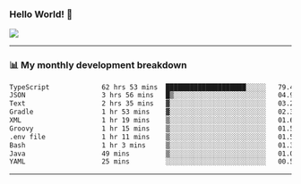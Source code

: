 ### Hello World! 👋

<a>
  <img align="center" src="https://github-readme-stats.vercel.app/api?username=megatunger&count_private=true&include_all_commits=true&bg_color=30,56CCF2,2F80ED&title_color=fff&text_color=fff" />
</a>

------
### 📊 My monthly development breakdown

<!--START_SECTION:waka-->

```txt
TypeScript             62 hrs 53 mins  ████████████████████░░░░░   79.42 %
JSON                   3 hrs 56 mins   █▒░░░░░░░░░░░░░░░░░░░░░░░   04.98 %
Text                   2 hrs 35 mins   ▓░░░░░░░░░░░░░░░░░░░░░░░░   03.28 %
Gradle                 1 hr 53 mins    ▓░░░░░░░░░░░░░░░░░░░░░░░░   02.39 %
XML                    1 hr 19 mins    ▒░░░░░░░░░░░░░░░░░░░░░░░░   01.68 %
Groovy                 1 hr 15 mins    ▒░░░░░░░░░░░░░░░░░░░░░░░░   01.59 %
.env file              1 hr 11 mins    ▒░░░░░░░░░░░░░░░░░░░░░░░░   01.51 %
Bash                   1 hr 3 mins     ▒░░░░░░░░░░░░░░░░░░░░░░░░   01.34 %
Java                   49 mins         ▒░░░░░░░░░░░░░░░░░░░░░░░░   01.04 %
YAML                   25 mins         ░░░░░░░░░░░░░░░░░░░░░░░░░   00.54 %
```

<!--END_SECTION:waka-->

------
